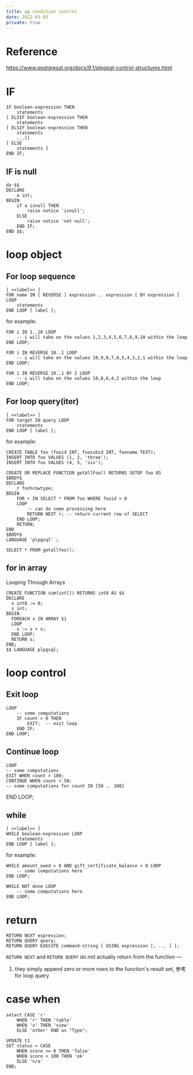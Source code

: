 ```yaml
---
title: pg condition control
date: 2022-03-03
private: true
---
```

# Reference
https://www.postgresql.org/docs/9.1/plpgsql-control-structures.html

# IF
    IF boolean-expression THEN
        statements
    [ ELSIF boolean-expression THEN
        statements
    [ ELSIF boolean-expression THEN
        statements
        ...]]
    [ ELSE
        statements ]
    END IF;

## IF is null
    do $$
    DECLARE
        a int;
    BEGIN
        if a isnull THEN
            raise notice 'isnull';
        ELSE
            raise notice 'not null';
        END IF;
    END $$;


# loop object
## For loop sequence
    [ <<label>> ]
    FOR name IN [ REVERSE ] expression .. expression [ BY expression ] LOOP
        statements
    END LOOP [ label ];

for example:

    FOR i IN 1..10 LOOP
        -- i will take on the values 1,2,3,4,5,6,7,8,9,10 within the loop
    END LOOP;

    FOR i IN REVERSE 10..1 LOOP
        -- i will take on the values 10,9,8,7,6,5,4,3,2,1 within the loop
    END LOOP;

    FOR i IN REVERSE 10..1 BY 2 LOOP
        -- i will take on the values 10,8,6,4,2 within the loop
    END LOOP;

## For loop query(iter)
    [ <<label>> ]
    FOR target IN query LOOP
        statements
    END LOOP [ label ];

for example:

    CREATE TABLE foo (fooid INT, foosubid INT, fooname TEXT);
    INSERT INTO foo VALUES (1, 2, 'three');
    INSERT INTO foo VALUES (4, 5, 'six');

    CREATE OR REPLACE FUNCTION getAllFoo() RETURNS SETOF foo AS
    $BODY$
    DECLARE
        r foo%rowtype;
    BEGIN
        FOR r IN SELECT * FROM foo WHERE fooid > 0
        LOOP
            -- can do some processing here
            RETURN NEXT r; -- return current row of SELECT
        END LOOP;
        RETURN;
    END
    $BODY$
    LANGUAGE 'plpgsql' ;

    SELECT * FROM getallfoo();

## for in array
Looping Through Arrays


    CREATE FUNCTION sum(int[]) RETURNS int8 AS $$
    DECLARE
      s int8 := 0;
      x int;
    BEGIN
      FOREACH x IN ARRAY $1
      LOOP
        s := s + x;
      END LOOP;
      RETURN s;
    END;
    $$ LANGUAGE plpgsql;

# loop control
## Exit loop

    LOOP
        -- some computations
        IF count > 0 THEN
            EXIT;  -- exit loop
        END IF;
    END LOOP;

## Continue loop
    LOOP
    -- some computations
    EXIT WHEN count > 100;
    CONTINUE WHEN count < 50;
    -- some computations for count IN [50 .. 100]
END LOOP;

## while
    [ <<label>> ]
    WHILE boolean-expression LOOP
        statements
    END LOOP [ label ];

for example:

    WHILE amount_owed > 0 AND gift_certificate_balance > 0 LOOP
        -- some computations here
    END LOOP;

    WHILE NOT done LOOP
        -- some computations here
    END LOOP;


# return 
    RETURN NEXT expression;
    RETURN QUERY query;
    RETURN QUERY EXECUTE command-string [ USING expression [, ... ] ];

`RETURN NEXT` and `RETURN QUERY` do not actually return from the function — 
1. they simply append zero or more rows to the function's result set, 参考for loop query

# case when
    select CASE 'r' 
        WHEN 'r' THEN 'table'
        WHEN 'v' THEN 'view' 
        ELSE 'other' END as "Type";

    UPDATE t1 
    SET status = CASE 
        WHEN score <= 0 THEN 'false' 
        WHEN score < 100 THEN 'ok' 
        ELSE 'n/a' 
    END;